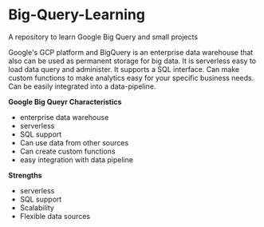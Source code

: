# Big-Query-Learning
A repository to learn Google Big Query and small projects

Google's GCP platform and BigQuery is an enterprise data warehouse that also can be used as permanent storage for big data. It is serverless easy to load data query and administer. It supports a SQL interface. Can make custom functions to make analytics easy for your specific business needs. Can be easily integrated into a data-pipeline.

**Google Big Queyr Characteristics**

* enterprise data warehouse
* serverless
* SQL support
* Can use data from other sources
* Can create custom functions
* easy integration with data pipeline

**Strengths**

* serverless
* SQL support
* Scalability
* Flexible data sources
